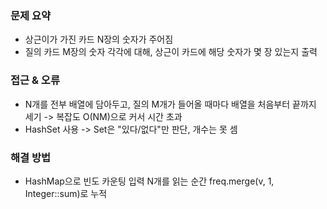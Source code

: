 ### 문제 요약
- 상근이가 가진 카드 N장의 숫자가 주어짐
- 질의 카드 M장의 숫자 각각에 대해, 상근이 카드에 해당 숫자가 몇 장 있는지 출력

### 접근 & 오류
- N개를 전부 배열에 담아두고, 질의 M개가 들어올 때마다 배열을 처음부터 끝까지 세기 -> 복잡도 O(NM)으로 커서 시간 초과
- HashSet 사용 -> Set은 "있다/없다"만 판단, 개수는 못 셈 


### 해결 방법
- HashMap으로 빈도 카운팅
    입력 N개를 읽는 순간 freq.merge(v, 1, Integer::sum)로 누적